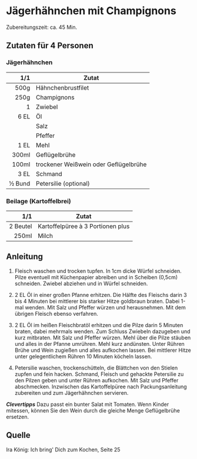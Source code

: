 # Jägerhähnchen mit Champignons

Zubereitungszeit: ca. 45 Min.

## Zutaten für 4 Personen

### Jägerhähnchen

| 1/1    | Zutat                                 |
|-------:|---------------------------------------|
| 500g   | Hähnchenbrustfilet                    |
| 250g   | Champignons                           |
| 1      | Zwiebel                               |
| 6 EL   | Öl                                    |
|        | Salz                                  |
|        | Pfeffer                               |
| 1 EL   | Mehl                                  |
| 300ml  | Geflügelbrühe                         |
| 100ml  | trockener Weißwein oder Geflügelbrühe |
| 3 EL   | Schmand                               |
| ½ Bund | Petersilie (optional)                 |

### Beilage (Kartoffelbrei)

| 1/1      | Zutat                             |
|---------:|-----------------------------------|
| 2 Beutel | Kartoffelpüree à 3 Portionen plus |
| 250ml    | Milch                             |

## Anleitung

1. Fleisch waschen und trocken tupfen. In 1cm dicke Würfel schneiden. Pilze
   eventuell mit Küchenpapier abreiben und in Scheiben (0,5cm) schneiden.
   Zwiebel abziehen und in Würfel schneiden.

2. 2 EL Öl in einer großen Pfanne erhitzen. Die Hälfte des Fleischs darin 3 bis
   4 Minuten bei mittlerer bis starker Hitze goldbraun braten. Dabei 1-mal
   wenden. Mit Salz und Pfeffer würzen und herausnehmen. Mit dem übrigen Fleisch
   ebenso verfahren.

3. 2 EL Öl im heißen Fleischbratöl erhitzen und die Pilze darin 5 Minuten
   braten, dabei mehrmals wenden. Zum Schluss Zwiebeln dazugeben und kurz
   mitbraten. Mit Salz und Pfeffer würzen. Mehl über die Pilze stäuben und alles
   in der Pfanne umrühren. Mehl kurz andünsten. Unter Rühren Brühe und Wein
   zugießen und alles aufkochen lassen. Bei mittlerer Hitze unter gelegentlichem
   Rühren 10 Minuten köcheln lassen.

4. Petersilie waschen, trockenschütteln, die Blättchen von den Stielen zupfen
   und fein hacken. Schmand, Fleisch und gehackte Petersilie zu den Pilzen geben
   und unter Rühren aufkochen. Mit Salz und Pfeffer abschmecken. Inzwischen das
   Kartoffelpüree nach Packungsanleitung zubereiten und zum Jägerhähnchen
   servieren.

***Clevertipps*** Dazu passt ein bunter Salat mit Tomaten. Wenn Kinder mitessen,
können Sie den Wein durch die gleiche Menge Geflügelbrühe ersetzen.

## Quelle

Ira König: Ich bring' Dich zum Kochen, Seite 25
